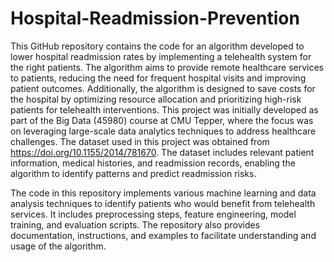 # Hospital-Readmission-Prevention
This GitHub repository contains the code for an algorithm developed to lower hospital readmission rates by implementing a telehealth system for the right patients. The algorithm aims to provide remote healthcare services to patients, reducing the need for frequent hospital visits and improving patient outcomes. Additionally, the algorithm is designed to save costs for the hospital by optimizing resource allocation and prioritizing high-risk patients for telehealth interventions.
This project was initially developed as part of the Big Data (45980) course at CMU Tepper, where the focus was on leveraging large-scale data analytics techniques to address healthcare challenges. The dataset used in this project was obtained from https://doi.org/10.1155/2014/781670. The dataset includes relevant patient information, medical histories, and readmission records, enabling the algorithm to identify patterns and predict readmission risks.

The code in this repository implements various machine learning and data analysis techniques to identify patients who would benefit from telehealth services. It includes preprocessing steps, feature engineering, model training, and evaluation scripts. The repository also provides documentation, instructions, and examples to facilitate understanding and usage of the algorithm.
